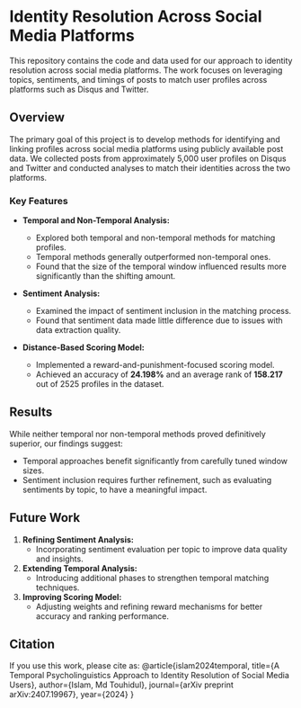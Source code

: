 # Identity Resolution Across Social Media Platforms

This repository contains the code and data used for our approach to identity resolution across social media platforms. The work focuses on leveraging topics, sentiments, and timings of posts to match user profiles across platforms such as Disqus and Twitter.

## Overview

The primary goal of this project is to develop methods for identifying and linking profiles across social media platforms using publicly available post data. We collected posts from approximately 5,000 user profiles on Disqus and Twitter and conducted analyses to match their identities across the two platforms.

### Key Features

- **Temporal and Non-Temporal Analysis:**
  - Explored both temporal and non-temporal methods for matching profiles.
  - Temporal methods generally outperformed non-temporal ones.
  - Found that the size of the temporal window influenced results more significantly than the shifting amount.

- **Sentiment Analysis:**
  - Examined the impact of sentiment inclusion in the matching process.
  - Found that sentiment data made little difference due to issues with data extraction quality.

- **Distance-Based Scoring Model:**
  - Implemented a reward-and-punishment-focused scoring model.
  - Achieved an accuracy of **24.198%** and an average rank of **158.217** out of 2525 profiles in the dataset.

## Results

While neither temporal nor non-temporal methods proved definitively superior, our findings suggest:
- Temporal approaches benefit significantly from carefully tuned window sizes.
- Sentiment inclusion requires further refinement, such as evaluating sentiments by topic, to have a meaningful impact.

## Future Work

1. **Refining Sentiment Analysis:**
   - Incorporating sentiment evaluation per topic to improve data quality and insights.
2. **Extending Temporal Analysis:**
   - Introducing additional phases to strengthen temporal matching techniques.
3. **Improving Scoring Model:**
   - Adjusting weights and refining reward mechanisms for better accuracy and ranking performance.

## Citation

If you use this work, please cite as:
@article{islam2024temporal,
  title={A Temporal Psycholinguistics Approach to Identity Resolution of Social Media Users},
  author={Islam, Md Touhidul},
  journal={arXiv preprint arXiv:2407.19967},
  year={2024}
}
